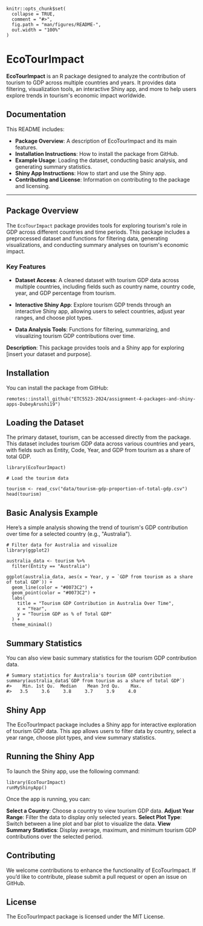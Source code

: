 
```{r, include = FALSE}
knitr::opts_chunk$set(
  collapse = TRUE,
  comment = "#>",
  fig.path = "man/figures/README-",
  out.width = "100%"
)
```


# EcoTourImpact

**EcoTourImpact** is an R package designed to analyze the contribution of tourism to GDP across multiple countries and years. It provides data filtering, visualization tools, an interactive Shiny app, and more to help users explore trends in tourism's economic impact worldwide.

## Documentation

This README includes:
- **Package Overview**: A description of EcoTourImpact and its main features.
- **Installation Instructions**: How to install the package from GitHub.
- **Example Usage**: Loading the dataset, conducting basic analysis, and generating summary statistics.
- **Shiny App Instructions**: How to start and use the Shiny app.
- **Contributing and License**: Information on contributing to the package and licensing.

---

## Package Overview

The `EcoTourImpact` package provides tools for exploring tourism's role in GDP across different countries and time periods. This package includes a preprocessed dataset and functions for filtering data, generating visualizations, and conducting summary analyses on tourism's economic impact. 

### Key Features

- **Dataset Access**: A cleaned dataset with tourism GDP data across multiple countries, including fields such as country name, country code, year, and GDP percentage from tourism.

- **Interactive Shiny App**: Explore tourism GDP trends through an interactive Shiny app, allowing users to select countries, adjust year ranges, and choose plot types.

- **Data Analysis Tools**: Functions for filtering, summarizing, and visualizing tourism GDP contributions over time.


**Description**: This package provides tools and a Shiny app for exploring [insert your dataset and purpose].

## Installation
You can install the package from GitHub:

```{r}
remotes::install_github("ETC5523-2024/assignment-4-packages-and-shiny-apps-DubeyArushi19")
```

## Loading the Dataset

The primary dataset, tourism, can be accessed directly from the package. This dataset includes tourism GDP data across various countries and years, with fields such as Entity, Code, Year, and GDP from tourism as a share of total GDP.

```{r}
library(EcoTourImpact)

# Load the tourism data

tourism <- read_csv("data/tourism-gdp-proportion-of-total-gdp.csv")
head(tourism)
```

## Basic Analysis Example

Here’s a simple analysis showing the trend of tourism's GDP contribution over time for a selected country (e.g., "Australia").

```{r}
# Filter data for Australia and visualize
library(ggplot2)

australia_data <- tourism %>%
  filter(Entity == "Australia")

ggplot(australia_data, aes(x = Year, y = `GDP from tourism as a share of total GDP`)) +
  geom_line(color = "#0073C2") +
  geom_point(color = "#0073C2") +
  labs(
    title = "Tourism GDP Contribution in Australia Over Time",
    x = "Year",
    y = "Tourism GDP as % of Total GDP"
  ) +
  theme_minimal()

```

## Summary Statistics

You can also view basic summary statistics for the tourism GDP contribution data.

```{r}
# Summary statistics for Australia's tourism GDP contribution
summary(australia_data$`GDP from tourism as a share of total GDP`)
#>    Min. 1st Qu.  Median    Mean 3rd Qu.    Max. 
#>   3.5     3.6     3.8     3.7     3.9     4.0

```

## Shiny App

The EcoTourImpact package includes a Shiny app for interactive exploration of tourism GDP data. This app allows users to filter data by country, select a year range, choose plot types, and view summary statistics.

## Running the Shiny App

To launch the Shiny app, use the following command:

```{r}
library(EcoTourImpact)
runMyShinyApp()
```

Once the app is running, you can:

**Select a Country**: Choose a country to view tourism GDP data.
**Adjust Year Range**: Filter the data to display only selected years.
**Select Plot Type**: Switch between a line plot and bar plot to visualize the data.
**View Summary Statistics**: Display average, maximum, and minimum tourism GDP contributions over the selected period.


## Contributing

We welcome contributions to enhance the functionality of EcoTourImpact. If you’d like to contribute, please submit a pull request or open an issue on GitHub.

## License

The EcoTourImpact package is licensed under the MIT License.






